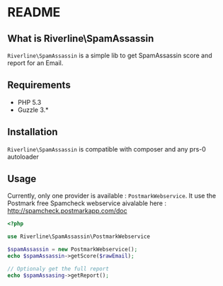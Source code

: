 # README

## What is Riverline\SpamAssassin

``Riverline\SpamAssassin`` is a simple lib to get SpamAssassin score and report for an Email.

## Requirements

* PHP 5.3
* Guzzle 3.*

## Installation

``Riverline\SpamAssassin`` is compatible with composer and any prs-0 autoloader

## Usage

Currently, only one provider is available : ``PostmarkWebservice``.
It use the Postmark free Spamcheck webservice aivalable here :
http://spamcheck.postmarkapp.com/doc

```php
<?php

use Riverline\SpamAssassin\PostmarkWebservice

$spamAssassin = new PostmarkWebservice();
echo $spamAssassin->getScore($rawEmail);

// Optionaly get the full report
echo $spamAssasing->getReport();
```
